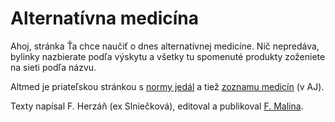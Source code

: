 Alternatívna medicína
=====================
Ahoj, stránka Ťa chce naučiť o dnes alternatívnej medicíne.
Nič nepredáva, bylinky nazbierate podľa výskytu a všetky tu spomenuté produkty
zoženiete na sieti podľa názvu.

Altmed je priateľskou stránkou s [normy jedál](/nom/) a tiež [zoznamu medicín](/med/) (v AJ).

Texty napísal F. Herzáň (ex Slniečková), editoval a publikoval [F. Malina](/fm/).
